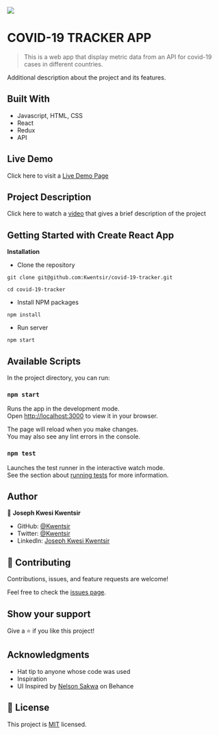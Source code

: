 ![](https://img.shields.io/badge/Microverse-blueviolet)

# COVID-19 TRACKER APP

> This is a web app that display metric data from an API for covid-19 cases in different countries.


Additional description about the project and its features.

## Built With

- Javascript, HTML, CSS
- React
- Redux
- API

## Live Demo
Click here to visit a [Live Demo Page](https://covid-19-tracker-kwentsir.netlify.app/) 


## Project Description

Click here to watch a [video](https://www.loom.com/share/288349ad66c5440f88e8c9fa63c45284) that gives a brief description of the project

## Getting Started with Create React App

**Installation**

- Clone the repository

```
git clone git@github.com:Kwentsir/covid-19-tracker.git

cd covid-19-tracker
```

- Install NPM packages

```
npm install
```

- Run server

```
npm start
```

## Available Scripts

In the project directory, you can run:

### `npm start`

Runs the app in the development mode.\
Open [http://localhost:3000](http://localhost:3000) to view it in your browser.

The page will reload when you make changes.\
You may also see any lint errors in the console.

### `npm test`

Launches the test runner in the interactive watch mode.\
See the section about [running tests](https://facebook.github.io/create-react-app/docs/running-tests) for more information.

## Author

👤 **Joseph Kwesi Kwentsir**

- GitHub: [@Kwentsir](https://github.com/Kwentsir/)
- Twitter: [@Kwentsir](https://twitter.com/jkwentsir)
- LinkedIn: [Joseph Kwesi Kwentsir](https://www.linkedin.com/in/josephkwentsir/)

## 🤝 Contributing

Contributions, issues, and feature requests are welcome!

Feel free to check the [issues page](../../issues/).

## Show your support

Give a ⭐️ if you like this project!

## Acknowledgments

- Hat tip to anyone whose code was used
- Inspiration
- UI Inspired by [Nelson Sakwa](<https://www.behance.net/gallery/31579789/Ballhead-App-(Free-PSDs)>) on Behance

## 📝 License

This project is [MIT](./MIT.md) licensed.